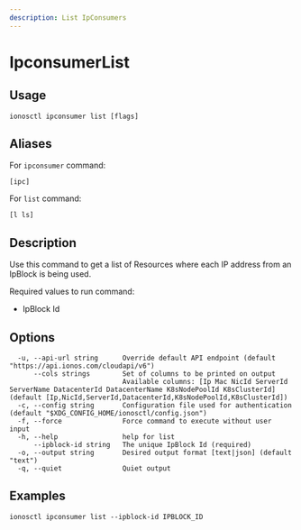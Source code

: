 ```yaml
---
description: List IpConsumers
---
```


# IpconsumerList

## Usage

```text
ionosctl ipconsumer list [flags]
```

## Aliases

For `ipconsumer` command:

```text
[ipc]
```

For `list` command:

```text
[l ls]
```

## Description

Use this command to get a list of Resources where each IP address from an IpBlock is being used.

Required values to run command:

* IpBlock Id

## Options

```text
  -u, --api-url string      Override default API endpoint (default "https://api.ionos.com/cloudapi/v6")
      --cols strings        Set of columns to be printed on output 
                            Available columns: [Ip Mac NicId ServerId ServerName DatacenterId DatacenterName K8sNodePoolId K8sClusterId] (default [Ip,NicId,ServerId,DatacenterId,K8sNodePoolId,K8sClusterId])
  -c, --config string       Configuration file used for authentication (default "$XDG_CONFIG_HOME/ionosctl/config.json")
  -f, --force               Force command to execute without user input
  -h, --help                help for list
      --ipblock-id string   The unique IpBlock Id (required)
  -o, --output string       Desired output format [text|json] (default "text")
  -q, --quiet               Quiet output
```

## Examples

```text
ionosctl ipconsumer list --ipblock-id IPBLOCK_ID
```

